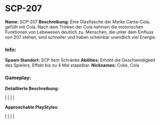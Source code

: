 # SCP-207

**Name:** SCP-207
**Beschreibung:** Eine Glasflasche der Marke Canta-Cola, gefüllt mit Cola. Nach dem Trinken der Cola nehmen die motorischen Funktionen von Lebewesen deutlich zu. Menschen, die unter dem Einfluss von 207 stehen, sind schneller und haben scheinbar unendlich viel Energie.

### Info:

**Spawn Standort:** SCP Item Schränke
**Abilities:** Erhöht die Geschwindigkeit des Spielers, Effekt bis zu 4 Mal stapelbar.
**Nicknames:** Coke, Cola

### Gameplay:

**Detaillierte Beschreibung:**

|
|
|
|

**Approachable PlayStyles:**

|
|
|
|
